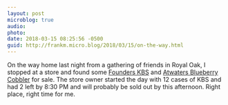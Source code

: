 ```yaml
---
layout: post
microblog: true
audio: 
photo: 
date: 2018-03-15 08:25:56 -0500
guid: http://frankm.micro.blog/2018/03/15/on-the-way.html
---
```

On the way home last night from a gathering of friends in Royal Oak, I stopped at a store and found some [Founders KBS](https://foundersbrewing.com/our-beer/kbs/) and [Atwaters Blueberry Cobbler](http://www.atwaterbeer.com/beer-type/berry-cobbler-ale/#) for sale. The store owner started the day with 12 cases of KBS and had 2 left by 8:30 PM and will probably be sold out by this afternoon. Right place, right time for me.
